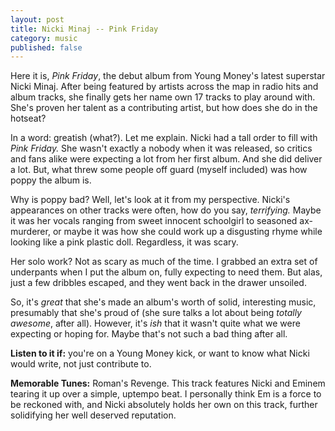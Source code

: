 ```yaml
---
layout: post
title: Nicki Minaj -- Pink Friday
category: music
published: false
---
```


Here it is, *Pink Friday*, the debut album from Young Money's latest superstar Nicki Minaj. After being featured by artists across the map in radio hits and album tracks, she finally gets her name own 17 tracks to play around with. She's proven her talent as a contributing artist, but how does she do in the hotseat?

In a word: greatish (what?). Let me explain. Nicki had a tall order to fill with *Pink Friday.* She wasn't exactly a nobody when it was released, so critics and fans alike were expecting a lot from her first album. And she did deliver a lot. But, what threw some people off guard (myself included) was how poppy the album is.

Why is poppy bad? Well, let's look at it from my perspective. Nicki's appearances on other tracks were often, how do you say, *terrifying.* Maybe it was her vocals ranging from sweet innocent schoolgirl to seasoned ax-murderer, or maybe it was how she could work up a disgusting rhyme while looking like a pink plastic doll. Regardless, it was scary.

Her solo work? Not as scary as much of the time. I grabbed an extra set of underpants when I put the album on, fully expecting to need them. But alas, just a few dribbles escaped, and they went back in the drawer unsoiled.

So, it's *great* that she's made an album's worth of solid, interesting music, presumably that she's proud of (she sure talks a lot about being *totally awesome*, after all). However, it's *ish* that it wasn't quite what we were expecting or hoping for. Maybe that's not such a bad thing after all.

**Listen to it if:** you're on a Young Money kick, or want to know what Nicki would write, not just contribute to.

**Memorable Tunes:** Roman's Revenge. This track features Nicki and Eminem tearing it up over a simple, uptempo beat. I personally think Em is a force to be reckoned with, and Nicki absolutely holds her own on this track, further solidifying her well deserved reputation.
